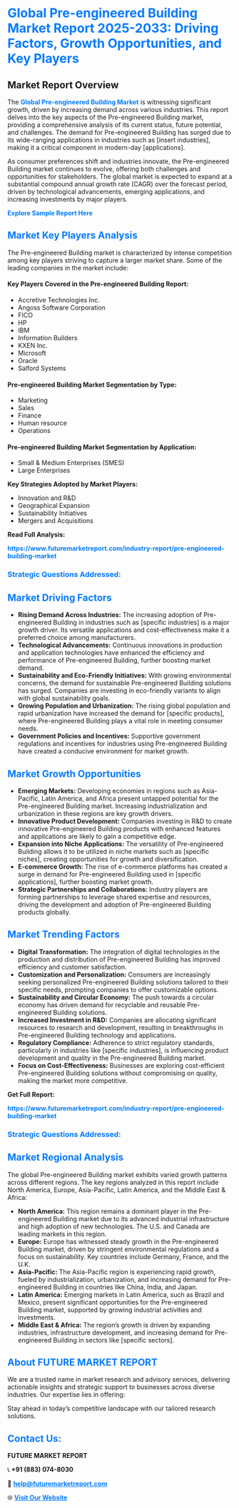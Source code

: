 <h1 style="color: #007BFF;">Global Pre-engineered Building Market Report 2025-2033: Driving Factors, Growth Opportunities, and Key Players</h1>

<section id="overview">
<h2>Market Report Overview</h2>
<p>The <a href="https://www.futuremarketreport.com/industry-report/pre-engineered-building-market" style="color: #007BFF; text-decoration: none;"><strong>Global Pre-engineered Building Market</strong></a> is witnessing significant growth, driven by increasing demand across various industries. This report delves into the key aspects of the Pre-engineered Building market, providing a comprehensive analysis of its current status, future potential, and challenges. The demand for Pre-engineered Building has surged due to its wide-ranging applications in industries such as [insert industries], making it a critical component in modern-day [applications].</p>
<p>As consumer preferences shift and industries innovate, the Pre-engineered Building market continues to evolve, offering both challenges and opportunities for stakeholders. The global market is expected to expand at a substantial compound annual growth rate (CAGR) over the forecast period, driven by technological advancements, emerging applications, and increasing investments by major players.</p>
</section>

<section id="overview">
<p><a href="https://www.futuremarketreport.com/request-sample/reportId=35441" style="color: #007BFF; text-decoration: none;"><strong>Explore Sample Report Here</strong></a></p>
</section>

<section id="key-players">
<h2 style="color: #007BFF;">Market Key Players Analysis</h2>
<p>The Pre-engineered Building market is characterized by intense competition among key players striving to capture a larger market share. Some of the leading companies in the market include:</p>
<h4>Key Players Covered in the Pre-engineered Building Report:</h4>
<ul><li>Accretive Technologies Inc.</li><li>Angoss Software Corporation</li><li>FICO</li><li>HP</li><li>IBM</li><li>Information Builders</li><li>KXEN Inc.</li><li>Microsoft</li><li>Oracle</li><li>Salford Systems</li></ul>
<h4>Pre-engineered Building Market Segmentation by Type:</h4>
<ul><li>Marketing</li><li>Sales</li><li>Finance</li><li>Human resource</li><li>Operations</li></ul>

<h4>Pre-engineered Building Market Segmentation by Application:</h4>
<ul><li>Small &amp; Medium Enterprises (SMES)</li><li>Large Enterprises</li></ul>
<p><strong>Key Strategies Adopted by Market Players:</strong></p>
<ul>
<li>Innovation and R&D</li>
<li>Geographical Expansion</li>
<li>Sustainability Initiatives</li>
<li>Mergers and Acquisitions</li>
</ul>
</section>

<section>
<p><strong>Read Full Analysis: </strong></p><a href="https://www.futuremarketreport.com/industry-report/pre-engineered-building-market" style="color: #007BFF; text-decoration: none;"><strong>https://www.futuremarketreport.com/industry-report/pre-engineered-building-market</strong></a>
<h3 style="color: #007BFF;">Strategic Questions Addressed:</h3>
</section>

<section id="driving-factors">
<h2 style="color: #007BFF;">Market Driving Factors</h2>
<ul>
<li><strong>Rising Demand Across Industries:</strong> The increasing adoption of Pre-engineered Building in industries such as [specific industries] is a major growth driver. Its versatile applications and cost-effectiveness make it a preferred choice among manufacturers.</li>
<li><strong>Technological Advancements:</strong> Continuous innovations in production and application technologies have enhanced the efficiency and performance of Pre-engineered Building, further boosting market demand.</li>
<li><strong>Sustainability and Eco-Friendly Initiatives:</strong> With growing environmental concerns, the demand for sustainable Pre-engineered Building solutions has surged. Companies are investing in eco-friendly variants to align with global sustainability goals.</li>
<li><strong>Growing Population and Urbanization:</strong> The rising global population and rapid urbanization have increased the demand for [specific products], where Pre-engineered Building plays a vital role in meeting consumer needs.</li>
<li><strong>Government Policies and Incentives:</strong> Supportive government regulations and incentives for industries using Pre-engineered Building have created a conducive environment for market growth.</li>
</ul>
</section>

<section id="growth-opportunities">
<h2 style="color: #007BFF;">Market Growth Opportunities</h2>
<ul>
<li><strong>Emerging Markets:</strong> Developing economies in regions such as Asia-Pacific, Latin America, and Africa present untapped potential for the Pre-engineered Building market. Increasing industrialization and urbanization in these regions are key growth drivers.</li>
<li><strong>Innovative Product Development:</strong> Companies investing in R&D to create innovative Pre-engineered Building products with enhanced features and applications are likely to gain a competitive edge.</li>
<li><strong>Expansion into Niche Applications:</strong> The versatility of Pre-engineered Building allows it to be utilized in niche markets such as [specific niches], creating opportunities for growth and diversification.</li>
<li><strong>E-commerce Growth:</strong> The rise of e-commerce platforms has created a surge in demand for Pre-engineered Building used in [specific applications], further boosting market growth.</li>
<li><strong>Strategic Partnerships and Collaborations:</strong> Industry players are forming partnerships to leverage shared expertise and resources, driving the development and adoption of Pre-engineered Building products globally.</li>
</ul>
</section>

<section id="trending-factors">
<h2 style="color: #007BFF;">Market Trending Factors</h2>
<ul>
<li><strong>Digital Transformation:</strong> The integration of digital technologies in the production and distribution of Pre-engineered Building has improved efficiency and customer satisfaction.</li>
<li><strong>Customization and Personalization:</strong> Consumers are increasingly seeking personalized Pre-engineered Building solutions tailored to their specific needs, prompting companies to offer customizable options.</li>
<li><strong>Sustainability and Circular Economy:</strong> The push towards a circular economy has driven demand for recyclable and reusable Pre-engineered Building solutions.</li>
<li><strong>Increased Investment in R&D:</strong> Companies are allocating significant resources to research and development, resulting in breakthroughs in Pre-engineered Building technology and applications.</li>
<li><strong>Regulatory Compliance:</strong> Adherence to strict regulatory standards, particularly in industries like [specific industries], is influencing product development and quality in the Pre-engineered Building market.</li>
<li><strong>Focus on Cost-Effectiveness:</strong> Businesses are exploring cost-efficient Pre-engineered Building solutions without compromising on quality, making the market more competitive.</li>
</ul>
</section>

<section>
<p><strong>Get Full Report: </strong></p><a href="https://www.futuremarketreport.com/industry-report/pre-engineered-building-market" style="color: #007BFF; text-decoration: none;"><strong>https://www.futuremarketreport.com/industry-report/pre-engineered-building-market</strong></a>
<h3 style="color: #007BFF;">Strategic Questions Addressed:</h3>
</section>


<section id="regional-analysis">
<h2 style="color: #007BFF;">Market Regional Analysis</h2>
<p>The global Pre-engineered Building market exhibits varied growth patterns across different regions. The key regions analyzed in this report include North America, Europe, Asia-Pacific, Latin America, and the Middle East & Africa:</p>
<ul>
<li><strong>North America:</strong> This region remains a dominant player in the Pre-engineered Building market due to its advanced industrial infrastructure and high adoption of new technologies. The U.S. and Canada are leading markets in this region.</li>
<li><strong>Europe:</strong> Europe has witnessed steady growth in the Pre-engineered Building market, driven by stringent environmental regulations and a focus on sustainability. Key countries include Germany, France, and the U.K.</li>
<li><strong>Asia-Pacific:</strong> The Asia-Pacific region is experiencing rapid growth, fueled by industrialization, urbanization, and increasing demand for Pre-engineered Building in countries like China, India, and Japan.</li>
<li><strong>Latin America:</strong> Emerging markets in Latin America, such as Brazil and Mexico, present significant opportunities for the Pre-engineered Building market, supported by growing industrial activities and investments.</li>
<li><strong>Middle East & Africa:</strong> The region’s growth is driven by expanding industries, infrastructure development, and increasing demand for Pre-engineered Building in sectors like [specific sectors].</li>
</ul>
</section>

<footer>
<h2 style="color: #007BFF;">About FUTURE MARKET REPORT</h2>
<p>We are a trusted name in market research and advisory services, delivering actionable insights and strategic support to businesses across diverse industries. Our expertise lies in offering:</p>

<p>Stay ahead in today’s competitive landscape with our tailored research solutions.</p>

<h2 style="color: #007BFF;">Contact Us:</h2>
<p><strong>FUTURE MARKET REPORT</strong></p>
<p>📞 <strong>+91 (883) 074-8030</strong></p>
<p>📧 <strong><a href="mailto:help@futuremarketreport.com" style="color: #007BFF;">help@futuremarketreport.com</a></strong></p>
<p>🌐 <strong><a href="https://www.futuremarketreport.com/" style="color: #007BFF;">Visit Our Website</a></strong></p>
</footer>